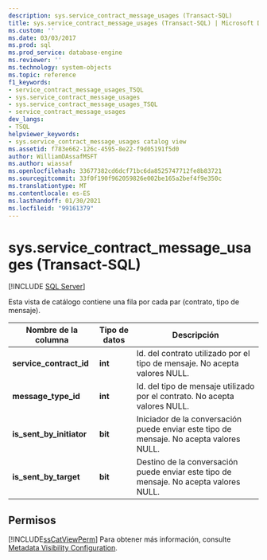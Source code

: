 ```yaml
---
description: sys.service_contract_message_usages (Transact-SQL)
title: sys.service_contract_message_usages (Transact-SQL) | Microsoft Docs
ms.custom: ''
ms.date: 03/03/2017
ms.prod: sql
ms.prod_service: database-engine
ms.reviewer: ''
ms.technology: system-objects
ms.topic: reference
f1_keywords:
- service_contract_message_usages_TSQL
- sys.service_contract_message_usages
- sys.service_contract_message_usages_TSQL
- service_contract_message_usages
dev_langs:
- TSQL
helpviewer_keywords:
- sys.service_contract_message_usages catalog view
ms.assetid: f783e662-126c-4595-8e22-f9d05191f5d0
author: WilliamDAssafMSFT
ms.author: wiassaf
ms.openlocfilehash: 33677382cd6dcf71bc6da8525747712fe8b83721
ms.sourcegitcommit: 33f0f190f962059826e002be165a2bef4f9e350c
ms.translationtype: MT
ms.contentlocale: es-ES
ms.lasthandoff: 01/30/2021
ms.locfileid: "99161379"
---
```

# <a name="sysservice_contract_message_usages-transact-sql"></a>sys.service_contract_message_usages (Transact-SQL)
[!INCLUDE [SQL Server](../../includes/applies-to-version/sqlserver.md)]

  Esta vista de catálogo contiene una fila por cada par (contrato, tipo de mensaje).  
  
|Nombre de la columna|Tipo de datos|Descripción|  
|-----------------|---------------|-----------------|  
|**service_contract_id**|**int**|Id. del contrato utilizado por el tipo de mensaje. No acepta valores NULL.|  
|**message_type_id**|**int**|Id. del tipo de mensaje utilizado por el contrato. No acepta valores NULL.|  
|**is_sent_by_initiator**|**bit**|Iniciador de la conversación puede enviar este tipo de mensaje. No acepta valores NULL.|  
|**is_sent_by_target**|**bit**|Destino de la conversación puede enviar este tipo de mensaje. No acepta valores NULL.|  
  
## <a name="permissions"></a>Permisos  
 [!INCLUDE[ssCatViewPerm](../../includes/sscatviewperm-md.md)] Para obtener más información, consulte [Metadata Visibility Configuration](../../relational-databases/security/metadata-visibility-configuration.md).  
  
  
